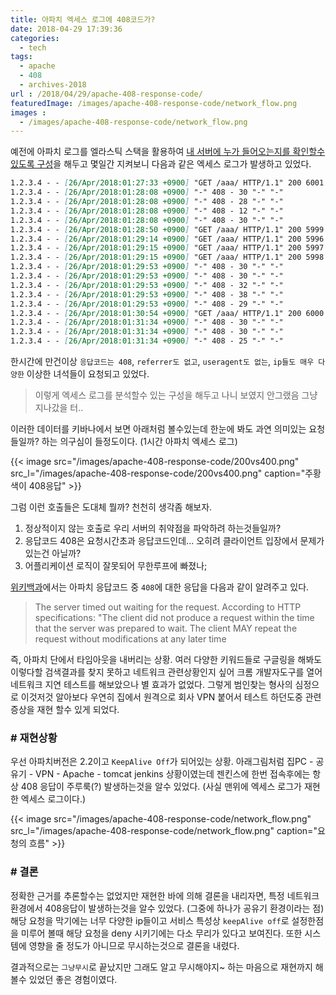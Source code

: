 ```yaml
---
title: 아파치 엑세스 로그에 408코드가?
date: 2018-04-29 17:39:36
categories:
  - tech
tags: 
  - apache
  - 408
  - archives-2018
url : /2018/04/29/apache-408-response-code/
featuredImage: /images/apache-408-response-code/network_flow.png
images :
  - /images/apache-408-response-code/network_flow.png
---
```

예전에 아파치 로그를 엘라스틱 스택을 활용하여 [내 서버에 누가 들어오는지를 확인할수 있도록 구성](https://taetaetae.github.io/2018/04/10/apache-access-log-user-agent)을 해두고 몇일간 지켜보니 다음과 같은 엑세스 로그가 발생하고 있었다.<!-- more -->
```markdown
1.2.3.4 - - [26/Apr/2018:01:27:33 +0900] "GET /aaa/ HTTP/1.1" 200 6001 30788 "http://www.naver.com" "Mozilla/5.0 (Windows NT 6.1; Win64; x64) AppleWebKit/537.36 (KHTML, like Gecko) Chrome/65.0.3325.181 Safari/537.36"
1.2.3.4 - - [26/Apr/2018:01:28:08 +0900] "-" 408 - 30 "-" "-"
1.2.3.4 - - [26/Apr/2018:01:28:08 +0900] "-" 408 - 28 "-" "-"
1.2.3.4 - - [26/Apr/2018:01:28:08 +0900] "-" 408 - 12 "-" "-"
1.2.3.4 - - [26/Apr/2018:01:28:08 +0900] "-" 408 - 30 "-" "-"
1.2.3.4 - - [26/Apr/2018:01:28:50 +0900] "GET /aaa/ HTTP/1.1" 200 5999 13521 "http://www.naver.com/" "Mozilla/5.0 (Windows NT 6.1; Win64; x64) AppleWebKit/537.36 (KHTML, like Gecko) Chrome/65.0.3325.181 Safari/537.36"
1.2.3.4 - - [26/Apr/2018:01:29:14 +0900] "GET /aaa/ HTTP/1.1" 200 5996 19437 "http://www.naver.com" "Mozilla/5.0 (Windows NT 6.1; Win64; x64) AppleWebKit/537.36 (KHTML, like Gecko) Chrome/65.0.3325.181 Safari/537.36"
1.2.3.4 - - [26/Apr/2018:01:29:15 +0900] "GET /aaa/ HTTP/1.1" 200 5997 17553 "http://www.naver.com" "Mozilla/5.0 (Windows NT 6.1; Win64; x64) AppleWebKit/537.36 (KHTML, like Gecko) Chrome/65.0.3325.181 Safari/537.36"
1.2.3.4 - - [26/Apr/2018:01:29:15 +0900] "GET /aaa/ HTTP/1.1" 200 5998 17429 "http://www.naver.com/" "Mozilla/5.0 (Windows NT 6.1; Win64; x64) AppleWebKit/537.36 (KHTML, like Gecko) Chrome/65.0.3325.181 Safari/537.36"
1.2.3.4 - - [26/Apr/2018:01:29:53 +0900] "-" 408 - 30 "-" "-"
1.2.3.4 - - [26/Apr/2018:01:29:53 +0900] "-" 408 - 30 "-" "-"
1.2.3.4 - - [26/Apr/2018:01:29:53 +0900] "-" 408 - 32 "-" "-"
1.2.3.4 - - [26/Apr/2018:01:29:53 +0900] "-" 408 - 38 "-" "-"
1.2.3.4 - - [26/Apr/2018:01:29:53 +0900] "-" 408 - 29 "-" "-"
1.2.3.4 - - [26/Apr/2018:01:30:54 +0900] "GET /aaa/ HTTP/1.1" 200 6000 17881 "http://www.naver.com" "Mozilla/5.0 (Windows NT 6.1; Win64; x64) AppleWebKit/537.36 (KHTML, like Gecko) Chrome/65.0.3325.181 Safari/537.36"
1.2.3.4 - - [26/Apr/2018:01:31:34 +0900] "-" 408 - 30 "-" "-"
1.2.3.4 - - [26/Apr/2018:01:31:34 +0900] "-" 408 - 30 "-" "-"
1.2.3.4 - - [26/Apr/2018:01:31:34 +0900] "-" 408 - 25 "-" "-"
```
한시간에 만건이상 `응답코드는 408`, `referrer도 없고`, `useragent도 없는`, `ip들도 매우 다양한` 이상한 녀석들이 요청되고 있었다. 

> 이렇게 엑세스 로그를 분석할수 있는 구성을 해두고 나니 보였지 안그랬음 그냥 지나갔을 터..

이러한 데이터를 키바나에서 보면 아래처럼 볼수있는데 한눈에 봐도 과연 의미있는 요청들일까? 하는 의구심이 들정도이다. (1시간 아파치 엑세스 로그)

{{< image src="/images/apache-408-response-code/200vs400.png" src_l="/images/apache-408-response-code/200vs400.png" caption="주황색이 408응답" >}}

그럼 이런 호출들은 도대체 뭘까? 천천히 생각좀 해보자.
  1. 정상적이지 않는 호출로 우리 서버의 취약점을 파악하려 하는것들일까?
  2. 응답코드 408은 요청시간초과 응답코드인데... 오히려 클라이언트 입장에서 문제가 있는건 아닐까?
  3. 어플리케이션 로직이 잘못되어 무한루프에 빠졌나;

[위키백과](https://en.wikipedia.org/wiki/List_of_HTTP_status_codes)에서는 아파치 응답코드 중 `408`에 대한 응답을 다음과 같이 알려주고 있다.

> The server timed out waiting for the request. According to HTTP specifications: "The client did not produce a request within the time that the server was prepared to wait. The client MAY repeat the request without modifications at any later time

즉, 아파치 단에서 타임아웃을 내버리는 상황. 여러 다양한 키워드들로 구글링을 해봐도 이렇다할 검색결과를 찾지 못하고 네트워크 관련상황인지 싶어 크롬 개발자도구를 열어 네트워크 지연 테스트를 해보았으나 별 효과가 없었다. 그렇게 범인찾는 형사의 심정으로 이것저것 알아보다 우연히 집에서 원격으로 회사 VPN 붙어서 테스트 하던도중 관련 증상을 재현 할수 있게 되었다.


### # 재현상황
우선 아파치버전은 2.2이고 `KeepAlive Off`가 되어있는 상황. 아래그림처럼 집PC - 공유기 - VPN - Apache - tomcat jenkins 상황이였는데 젠킨스에 한번 접속후에는 항상 408 응답이 주루룩(?) 발생하는것을 알수 있었다. (사실 맨위에 엑세스 로그가 재현한 엑세스 로그이다.)

{{< image src="/images/apache-408-response-code/network_flow.png" src_l="/images/apache-408-response-code/network_flow.png" caption="요청의 흐름" >}}


### # 결론
정확한 근거를 추론할수는 없었지만 재현한 바에 의해 결론을 내리자면, 특정 네트워크 환경에서 408응답이 발생하는것을 알수 있었다. (그중에 하나가 공유기 환경이라는 점)
해당 요청을 막기에는 너무 다양한 ip들이고 서비스 특성상 `keepAlive off`로 설정한점을 미루어 볼때 해당 요청을 deny 시키기에는 다소 무리가 있다고 보여진다. 또한 시스템에 영향을 줄 정도가 아니므로 무시하는것으로 결론을 내렸다.

결과적으로는 `그냥무시`로 끝났지만 그래도 알고 무시해야지~ 하는 마음으로 재현까지 해볼수 있었던 좋은 경험이였다.